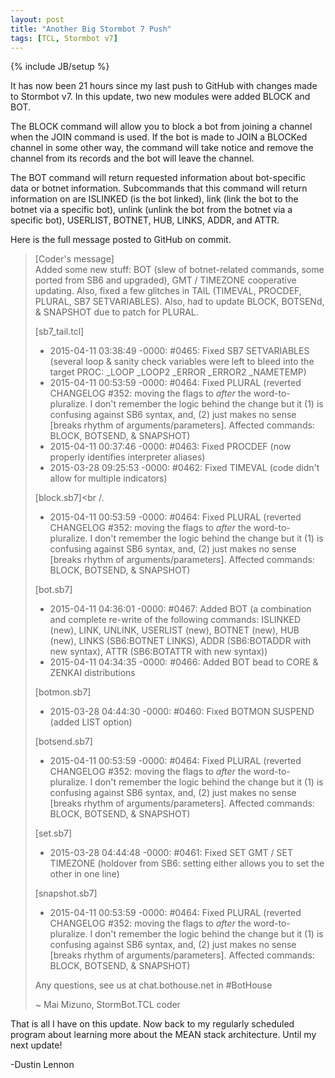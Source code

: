 ```yaml
---
layout: post
title: "Another Big Stormbot 7 Push"
tags: [TCL, Stormbot v7]
---
```

{% include JB/setup %}

It has now been 21 hours since my last push to GitHub with changes made to Stormbot v7. In this update, two new modules were added BLOCK and BOT. 

The BLOCK command will allow you to block a bot from joining a channel when the JOIN command is used. If the bot is made to JOIN a BLOCKed channel in some other way, the command will take notice and remove the channel from its records and the bot will leave the channel.

The BOT command will return requested information about bot-specific data or botnet information. Subcommands that this command will return information on are ISLINKED (is the bot linked), link (link the bot to the botnet via a specific bot), unlink (unlink the bot from the botnet via a specific bot), USERLIST, BOTNET, HUB, LINKS, ADDR, and ATTR.

<!-- more -->
Here is the full message posted to GitHub on commit.

> [Coder's message]<br />
> Added some new stuff: BOT (slew of botnet-related commands, some ported from SB6 and upgraded), GMT / TIMEZONE cooperative updating. Also, fixed a few glitches in TAIL (TIMEVAL, PROCDEF, PLURAL, SB7 SETVARIABLES). Also, had to update BLOCK, BOTSENd, & SNAPSHOT due to patch for PLURAL.<br />
> 
> [sb7_tail.tcl]<br />
> * 2015-04-11 03:38:49 -0000: #0465: Fixed SB7 SETVARIABLES (several loop & sanity check variables were left to bleed into the target PROC: _LOOP _LOOP2 _ERROR _ERROR2 _NAMETEMP)<br />
> * 2015-04-11 00:53:59 -0000: #0464: Fixed PLURAL (reverted CHANGELOG #352: moving the flags to *after* the word-to-pluralize. I don't remember the logic behind the change but it (1) is confusing against SB6 syntax, and, (2) just makes no sense [breaks rhythm of arguments/parameters]. Affected commands: BLOCK, BOTSEND, & SNAPSHOT)<br />
> * 2015-04-11 00:37:46 -0000: #0463: Fixed PROCDEF (now properly identifies interpreter aliases)<br />
> * 2015-03-28 09:25:53 -0000: #0462: Fixed TIMEVAL (code didn't allow for multiple indicators)<br />
>
> [block.sb7]<br /.
> * 2015-04-11 00:53:59 -0000: #0464: Fixed PLURAL (reverted CHANGELOG #352: moving the flags to *after* the word-to-pluralize. I don't remember the logic behind the change but it (1) is confusing against SB6 syntax, and, (2) just makes no sense [breaks rhythm of arguments/parameters]. Affected commands: BLOCK, BOTSEND, & SNAPSHOT)<br />
>
> [bot.sb7]<br />
> * 2015-04-11 04:36:01 -0000: #0467: Added BOT (a combination and complete re-write of the following commands: ISLINKED (new), LINK, UNLINK, USERLIST (new), BOTNET (new), HUB (new), LINKS (SB6:BOTNET LINKS), ADDR (SB6:BOTADDR with new syntax), ATTR (SB6:BOTATTR with new syntax))<br />
> * 2015-04-11 04:34:35 -0000: #0466: Added BOT bead to CORE & ZENKAI distributions<br />
>
> [botmon.sb7]<br />
> * 2015-03-28 04:44:30 -0000: #0460: Fixed BOTMON SUSPEND (added LIST option)<br />
>
> [botsend.sb7]<br />
> * 2015-04-11 00:53:59 -0000: #0464: Fixed PLURAL (reverted CHANGELOG #352: moving the flags to *after* the word-to-pluralize. I don't remember the logic behind the change but it (1) is confusing against SB6 syntax, and, (2) just makes no sense [breaks rhythm of arguments/parameters]. Affected commands: BLOCK, BOTSEND, & SNAPSHOT)<br />
>
> [set.sb7]<br />
> * 2015-03-28 04:44:48 -0000: #0461: Fixed SET GMT / SET TIMEZONE (holdover from SB6: setting either allows you to set the other in one line)<br />
>
> [snapshot.sb7]<br />
> * 2015-04-11 00:53:59 -0000: #0464: Fixed PLURAL (reverted CHANGELOG #352: moving the flags to *after* the word-to-pluralize. I don't remember the logic behind the change but it (1) is confusing against SB6 syntax, and, (2) just makes no sense [breaks rhythm of arguments/parameters]. Affected commands: BLOCK, BOTSEND, & SNAPSHOT)<br />
>
> Any questions, see us at chat.bothouse.net in #BotHouse<br />
>
> ~ Mai Mizuno, StormBot.TCL coder

That is all I have on this update. Now back to my regularly scheduled program about learning more about the MEAN stack architecture. Until my next update!

-Dustin Lennon
